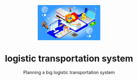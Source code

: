<div align="center">

  <img src="3-Simple-Ways-to-Optimise-Logistics-Systems-in-your-Business.webp" alt="logo" width="200" height="auto" />
  <h1> logistic transportation system </h1>
  
  <p>
    Planning a big logistic transportation system
   
  </p><br />

